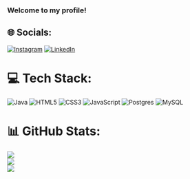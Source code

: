 ### Welcome to my profile!


## 🌐 Socials:
[![Instagram](https://img.shields.io/badge/Instagram-%23E4405F.svg?logo=Instagram&logoColor=white)](https://instagram.com/thacio.alves) [![LinkedIn](https://img.shields.io/badge/LinkedIn-%230077B5.svg?logo=linkedin&logoColor=white)](https://linkedin.com/in/thacio-alves) 

# 💻 Tech Stack:
![Java](https://img.shields.io/badge/java-%23ED8B00.svg?style=for-the-badge&logo=java&logoColor=white) ![HTML5](https://img.shields.io/badge/html5-%23E34F26.svg?style=for-the-badge&logo=html5&logoColor=white) ![CSS3](https://img.shields.io/badge/css3-%231572B6.svg?style=for-the-badge&logo=css3&logoColor=white) ![JavaScript](https://img.shields.io/badge/javascript-%23323330.svg?style=for-the-badge&logo=javascript&logoColor=%23F7DF1E) ![Postgres](https://img.shields.io/badge/postgres-%23316192.svg?style=for-the-badge&logo=postgresql&logoColor=white) ![MySQL](https://img.shields.io/badge/mysql-%2300f.svg?style=for-the-badge&logo=mysql&logoColor=white)
# 📊 GitHub Stats:
![](https://github-readme-stats.vercel.app/api?username=thacioalves&theme=dark&hide_border=false&include_all_commits=false&count_private=false)<br/>
![](https://github-readme-streak-stats.herokuapp.com/?user=thacioalves&theme=dark&hide_border=false)<br/>
![](https://github-readme-stats.vercel.app/api/top-langs/?username=thacioalves&theme=dark&hide_border=false&include_all_commits=false&count_private=false&layout=compact)

